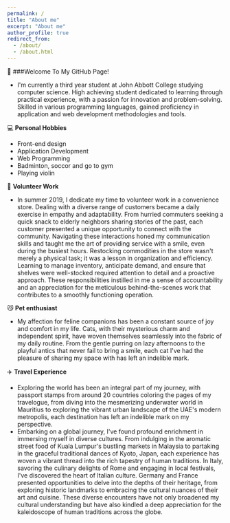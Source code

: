 ```yaml
---
permalink: /
title: "About me"
excerpt: "About me"
author_profile: true
redirect_from: 
  - /about/
  - /about.html
---
```


:page_with_curl: ###Welcome To My GitHub Page!

- I'm currently a third year student at John Abbott College studying computer science. High achieving student dedicated to learning through practical experience, with a passion for innovation and problem-solving. Skilled in various programming languages, gained proficiency in application and web development methodologies and tools.

:computer: **Personal Hobbies**
- Front-end design
- Application Development
- Web Programming
- Badminton, soccor and go to gym
- Playing violin

:convenience_store: **Volunteer Work**

  - In summer 2019, I dedicate my time to volunteer work in a convenience store. Dealing with a diverse range of customers became a daily exercise in empathy and adaptability. From hurried commuters seeking a quick snack to elderly neighbors sharing stories of the past, each customer presented a unique opportunity to connect with the community. Navigating these interactions honed my communication skills and taught me the art of providing service with a smile, even during the busiest hours. Restocking commodities in the store wasn't merely a physical task; it was a lesson in organization and efficiency. Learning to manage inventory, anticipate demand, and ensure that shelves were well-stocked required attention to detail and a proactive approach. These responsibilities instilled in me a sense of accountability and an appreciation for the meticulous behind-the-scenes work that contributes to a smoothly functioning operation.

:smirk_cat: **Pet enthusiast**

  - My affection for feline companions has been a constant source of joy and comfort in my life. Cats, with their mysterious charm and independent spirit, have woven themselves seamlessly into the fabric of my daily routine. From the gentle purring on lazy afternoons to the playful antics that never fail to bring a smile, each cat I've had the pleasure of sharing my space with has left an indelible mark.

:airplane: **Travel Experience**

  - Exploring the world has been an integral part of my journey, with passport stamps from around 20 countries coloring the pages of my travelogue, from diving into the mesmerizing underwater world in Mauritius to exploring the vibrant urban landscape of the UAE's modern metropolis, each destination has left an indelible mark on my perspective.
  - Embarking on a global journey, I've found profound enrichment in immersing myself in diverse cultures. From indulging in the aromatic street food of Kuala Lumpur's bustling markets in Malaysia to partaking in the graceful traditional dances of Kyoto, Japan, each experience has woven a vibrant thread into the rich tapestry of human traditions. In Italy, savoring the culinary delights of Rome and engaging in local festivals, I've discovered the heart of Italian culture. Germany and France presented opportunities to delve into the depths of their heritage, from exploring historic landmarks to embracing the cultural nuances of their art and cuisine. These diverse encounters have not only broadened my cultural understanding but have also kindled a deep appreciation for the kaleidoscope of human traditions across the globe.











